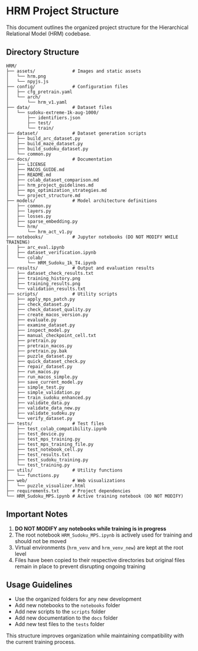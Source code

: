 # HRM Project Structure

This document outlines the organized project structure for the Hierarchical Relational Model (HRM) codebase.

## Directory Structure

```
HRM/
├── assets/              # Images and static assets
│   └── hrm.png
│   └── npyjs.js
├── config/              # Configuration files
│   ├── cfg_pretrain.yaml
│   └── arch/
│       └── hrm_v1.yaml
├── data/                # Dataset files
│   └── sudoku-extreme-1k-aug-1000/
│       ├── identifiers.json
│       ├── test/
│       └── train/
├── dataset/             # Dataset generation scripts
│   ├── build_arc_dataset.py
│   ├── build_maze_dataset.py
│   ├── build_sudoku_dataset.py
│   └── common.py
├── docs/                # Documentation
│   ├── LICENSE
│   ├── MACOS_GUIDE.md
│   ├── README.md
│   ├── colab_dataset_comparison.md
│   ├── hrm_project_guidelines.md
│   ├── mps_optimization_strategies.md
│   └── project_structure.md
├── models/              # Model architecture definitions
│   ├── common.py
│   ├── layers.py
│   ├── losses.py
│   ├── sparse_embedding.py
│   └── hrm/
│       └── hrm_act_v1.py
├── notebooks/           # Jupyter notebooks (DO NOT MODIFY WHILE TRAINING)
│   ├── arc_eval.ipynb
│   ├── dataset_verification.ipynb
│   └── colab/
│       └── HRM_Sudoku_1k_T4.ipynb
├── results/             # Output and evaluation results
│   ├── dataset_check_results.txt
│   ├── training_history.png
│   ├── training_results.png
│   └── validation_results.txt
├── scripts/             # Utility scripts
│   ├── apply_mps_patch.py
│   ├── check_dataset.py
│   ├── check_dataset_quality.py
│   ├── create_macos_version.py
│   ├── evaluate.py
│   ├── examine_dataset.py
│   ├── inspect_model.py
│   ├── manual_checkpoint_cell.txt
│   ├── pretrain.py
│   ├── pretrain_macos.py
│   ├── pretrain.py.bak
│   ├── puzzle_dataset.py
│   ├── quick_dataset_check.py
│   ├── repair_dataset.py
│   ├── run_macos.py
│   ├── run_macos_simple.py
│   ├── save_current_model.py
│   ├── simple_test.py
│   ├── simple_validation.py
│   ├── train_sudoku_enhanced.py
│   ├── validate_data.py
│   ├── validate_data_new.py
│   ├── validate_sudoku.py
│   └── verify_dataset.py
├── tests/               # Test files
│   ├── test_colab_compatibility.ipynb
│   ├── test_device.py
│   ├── test_mps_training.py
│   ├── test_mps_training_file.py
│   ├── test_notebook_cell.py
│   ├── test_results.txt
│   ├── test_sudoku_training.py
│   └── test_training.py
├── utils/               # Utility functions
│   └── functions.py
├── web/                 # Web visualizations
│   └── puzzle_visualizer.html
├── requirements.txt     # Project dependencies
└── HRM_Sudoku_MPS.ipynb # Active training notebook (DO NOT MODIFY)
```

## Important Notes

1. **DO NOT MODIFY any notebooks while training is in progress**
2. The root notebook `HRM_Sudoku_MPS.ipynb` is actively used for training and should not be moved
3. Virtual environments (`hrm_venv` and `hrm_venv_new`) are kept at the root level
4. Files have been copied to their respective directories but original files remain in place to prevent disrupting ongoing training

## Usage Guidelines

- Use the organized folders for any new development
- Add new notebooks to the `notebooks` folder
- Add new scripts to the `scripts` folder
- Add new documentation to the `docs` folder
- Add new test files to the `tests` folder

This structure improves organization while maintaining compatibility with the current training process.

